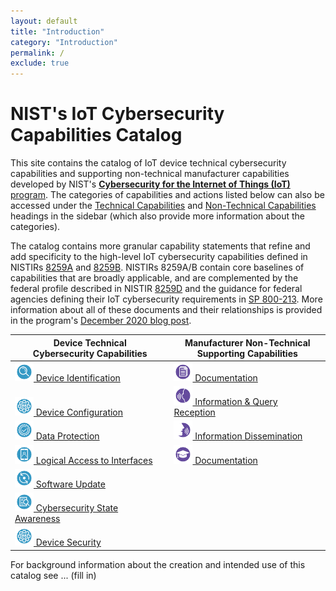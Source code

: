 ```yaml
---
layout: default
title: "Introduction"
category: "Introduction"
permalink: /
exclude: true
---
```

# NIST's IoT Cybersecurity Capabilities Catalog

This site contains the catalog of IoT device technical cybersecurity capabilities and supporting non-technical manufacturer capabilities developed by NIST's [**Cybersecurity for the Internet of Things (IoT)** program](https://www.nist.gov/programs-projects/nist-cybersecurity-iot-program).  The categories of capabilities and actions listed below can also be accessed under the [Technical Capabilities](https://pages.nist.gov/IoT-Device-Cybersecurity-Requirement-Catalogs/technical/) and [Non-Technical Capabilities](https://pages.nist.gov/IoT-Device-Cybersecurity-Requirement-Catalogs/nontechnical/) headings in the sidebar (which also provide more information about the categories).

The catalog contains more granular capability statements that refine and add specificity to the high-level IoT cybersecurity capabilities defined in NISTIRs [8259A](https://doi.org/10.6028/NIST.IR.8259A) and [8259B](https://csrc.nist.gov/publications/detail/nistir/8259b/draft). NISTIRs 8259A/B contain core baselines of capabilities that are broadly applicable, and are complemented by the federal profile described in NISTIR [8259D](https://csrc.nist.gov/publications/detail/nistir/8259d/draft) and the guidance for federal agencies defining their IoT cybersecurity requirements in [SP 800-213](https://csrc.nist.gov/publications/detail/sp/800-213/draft). More information about all of these documents and their relationships is provided in the program's [December 2020 blog post](https://www.nist.gov/blogs/cybersecurity-insights/rounding-your-iot-security-requirements-draft-nist-guidance-federal). 


| Device Technical<br>Cybersecurity Capabilities | Manufacturer Non-Technical<br>Supporting Capabilities |
| --- | --- |
| [<img src="./images/Device_Identification.png" width="30px"> Device Identification](../_Technical/identity.md) | [<img src="./images/Documentation.png" width="30px"> Documentation](../_Nontechnical/manufacturer_documentation.md)
| <br>[<img src="./images/Device_Configuration.png" width="30px"> Device Configuration](../_Technical/configuration.md) | [<img src="./images/Information_Querry.png" width="30px"> Information & Query Reception](../_Nontechnical/manufacturer_query.md) |
| [<img src="./images/Data_Protection.png" width="30px"> Data Protection](../_Technical/protection.md) | [<img src="./images/Information_Dissemination.png" width="30px"> Information Dissemination](../_Nontechnical/manufacturer_information.md) |
| [<img src="./images/Access_to_Interfaces.png" width="30px"> Logical Access to Interfaces](../_Technical/logical.md) | [<img src="./images/Education_Awareness.png" width="30px"> Documentation](../_Nontechnical/manufacturer_education.md) |
| [<img src="./images/Software_Update.png" width="30px"> Software Update](../_Technical/update.md) | | 
|[<img src="./images/Cybersecurity_Awareness.png" width="30px"> Cybersecurity State Awareness](../_Technical/state.md) | |
|[<img src="./images/Device_Configuration.png" width="30px"> Device Security](../_Technical/security.md) |  |

For background information about the creation and intended use of this catalog see ... (fill in)